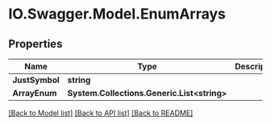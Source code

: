 # IO.Swagger.Model.EnumArrays
## Properties

Name | Type | Description | Notes
------------ | ------------- | ------------- | -------------
**JustSymbol** | **string** |  | [optional] 
**ArrayEnum** | **System.Collections.Generic.List&lt;string&gt;** |  | [optional] 

[[Back to Model list]](../README.md#documentation-for-models) [[Back to API list]](../README.md#documentation-for-api-endpoints) [[Back to README]](../README.md)

